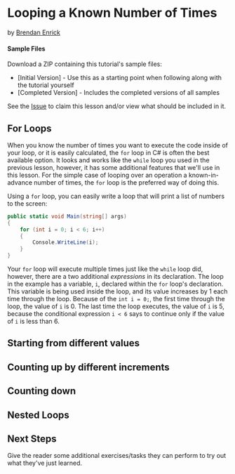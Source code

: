# Looping a Known Number of Times
by [Brendan Enrick](http://deviq.com/me/brendan-enrick)

#### Sample Files
Download a ZIP containing this tutorial's sample files:
- [Initial Version] - Use this as a starting point when following along with the tutorial yourself
- [Completed Version] - Includes the completed versions of all samples

See the [Issue](https://github.com/dotnet/training-tutorials/issues/7) to claim this lesson and/or view what should be included in it.

## For Loops
When you know the number of times you want to execute the code inside of your loop, or it is easily calculated, the ``for`` loop in C# is often the best available option. It looks and works like the ``while`` loop you used in the previous lesson, however, it has some additional features that we'll use in this lesson. For the simple case of looping over an operation a known-in-advance number of times, the ``for`` loop is the preferred way of doing this.

Using a ``for`` loop, you can easily write a loop that will print a list of numbers to the screen:

```c#
public static void Main(string[] args)
{
    for (int i = 0; i < 6; i++)
    {
        Console.WriteLine(i);
    }
}

```

Your ``for`` loop will execute multiple times just like the ``while`` loop did, however, there are a two additional *expressions* in its declaration. The loop in the example has a variable, ``i``, declared within the ``for`` loop's declaration. This variable is being used inside the loop, and its value increases by 1 each time through the loop. Because of the ``int i = 0;``, the first time through the loop, the value of ``i`` is 0. The last time the loop executes, the value of ``i`` is 5, because the conditional expression ``i < 6`` says to continue only if the value of ``i`` is less than 6.

## Starting from different values

## Counting up by different increments

## Counting down

## Nested Loops


## Next Steps

Give the reader some additional exercises/tasks they can perform to try out what they've just learned.
